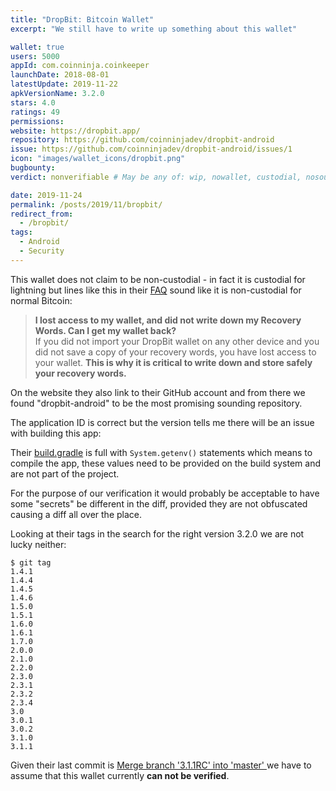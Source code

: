 ```yaml
---
title: "DropBit: Bitcoin Wallet"
excerpt: "We still have to write up something about this wallet"

wallet: true
users: 5000
appId: com.coinninja.coinkeeper
launchDate: 2018-08-01
latestUpdate: 2019-11-22
apkVersionName: 3.2.0
stars: 4.0
ratings: 49
permissions:
website: https://dropbit.app/
repository: https://github.com/coinninjadev/dropbit-android
issue: https://github.com/coinninjadev/dropbit-android/issues/1
icon: "images/wallet_icons/dropbit.png"
bugbounty:
verdict: nonverifiable # May be any of: wip, nowallet, custodial, nosource, nonverifiable, verifiable, bounty, cert1, cert2, cert3

date: 2019-11-24
permalink: /posts/2019/11/bropbit/
redirect_from:
  - /bropbit/
tags:
  - Android
  - Security
---
```



This wallet does not claim to be non-custodial - in fact it is custodial for
lightning but lines like this in their [FAQ](https://dropbit.app/faq.html#s2)
sound like it is non-custodial for normal Bitcoin:

> **I lost access to my wallet, and did not write down my Recovery Words. Can I get my wallet back?**<br>
> If you did not import your DropBit wallet on any other device and you did not
save a copy of your recovery words, you have lost access to your wallet. **This
is why it is critical to write down and store safely your recovery words.**

On the website they also link to their GitHub account and from there we found
"dropbit-android" to be the most promising sounding repository.

The application ID is correct but the version tells me there will be an issue
with building this app:

Their
[build.gradle](https://github.com/coinninjadev/dropbit-android/blob/master/app/build.gradle)
is full with `System.getenv()` statements which means to compile the app, these
values need to be provided on the build system and are not part of the project.

For the purpose of our verification it would probably be acceptable to have some
"secrets" be different in the diff, provided they are not obfuscated causing
a diff all over the place.

Looking at their tags in the search for the right version 3.2.0 we are not lucky
neither:

```
$ git tag
1.4.1
1.4.4
1.4.5
1.4.6
1.5.0
1.5.1
1.6.0
1.6.1
1.7.0
2.0.0
2.1.0
2.2.0
2.3.0
2.3.1
2.3.2
2.3.4
3.0
3.0.1
3.0.2
3.1.0
3.1.1
```

Given their last commit is
[Merge branch '3.1.1RC' into 'master' ](https://github.com/coinninjadev/dropbit-android/commit/d67d7c0b9cad27db94470231073c5d6cdda83cd0)
we have to assume that this wallet currently **can not be verified**.
